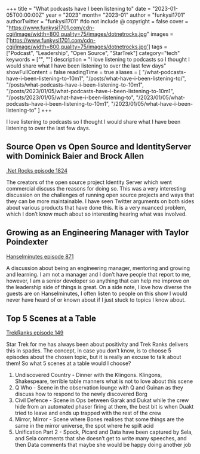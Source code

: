 +++
title = "What podcasts have I been listening to"
date = "2023-01-05T00:00:00Z"
year = "2023"
month= "2023-01"
author = "funkysi1701"
authorTwitter = "funkysi1701" #do not include @
copyright = false
cover = "https://www.funkysi1701.com/cdn-cgi/image/width=800,quality=75/images/dotnetrocks.jpg"
images = ['https://www.funkysi1701.com/cdn-cgi/image/width=800,quality=75/images/dotnetrocks.jpg']
tags = ["Podcast", "Leadership", "Open Source", "StarTrek"]
category="tech"
keywords = ["", ""]
description = "I love listening to podcasts so I thought I would share what I have been listening to over the last few days"
showFullContent = false
readingTime = true
aliases = [
    "/what-podcasts-have-i-been-listening-to-10m1",
    "/posts/what-have-i-been-listening-to/",
    "/posts/what-podcasts-have-i-been-listening-to-10m1",
    "/posts/2023/01/05/what-podcasts-have-i-been-listening-to-10m1",
    "/posts/2023/01/05/what-have-i-been-listening-to",
    "/2023/01/05/what-podcasts-have-i-been-listening-to-10m1",
    "/2023/01/05/what-have-i-been-listening-to"
]
+++

I love listening to podcasts so I thought I would share what I have been listening to over the last few days.


## Source Open vs Open Source and IdentityServer with Dominick Baier and Brock Allen

[.Net Rocks episode 1824](https://www.dotnetrocks.com/details/1824) 

The creators of the open source project Identity Server which went commercial discuss the reasons for doing so. This was a very interesting discussion on the challenges of running open source projects and ways that they can be more maintainable. I have seen Twitter arguments on both sides about various products that have done this. It is a very nuanced problem, which I don’t know much about so interesting hearing what was involved.

## Growing as an Engineering Manager with Taylor Poindexter

[Hanselminutes episode 871](https://hanselminutes.com/871/growing-as-an-enginering-manager-with-taylor-poindexter) 

A discussion about being an engineering manager, mentoring and growing and learning. I am not a manager and I don’t have people that report to me, however, I am a senior developer so anything that can help me improve on the leadership side of things is great. On a side note, I love how diverse the guests are on Hanselminutes, I often listen to people on this show I would never have heard of or known about if I just stuck to topics I know about.

## Top 5 Scenes at a Table

[TrekRanks episode 149](https://www.trekranks.com/trekranks-podcast)

Star Trek for me has always been about positivity and Trek Ranks delivers this in spades. The concept, in case you don’t know, is to choose 5 episodes about the chosen topic, but it is really an excuse to talk about them! So what 5 scenes at a table would I choose?

1) Undiscovered Country - Dinner with the Klingons. Klingons, Shakespeare, terrible table manners what is not to love about this scene
2) Q Who - Scene in the observation lounge with Q and Guinan as they discuss how to respond to the newly discovered Borg
3) Civil Defence - Scene in Ops between Garak and Dukat while the crew hide from an automated phaser firing at them, the best bit is when Duakt tried to leave and ends up trapped with the rest of the crew
4) Mirror, Mirror - Scene where Bones realises that some things are the same in the mirror universe, the spot where he spilt acid
5) Unification Part 2 - Spock, Picard and Data have been captured by Sela, and Sela comments that she doesn’t get to write many speeches, and then Data comments that maybe she would be happy doing another job
